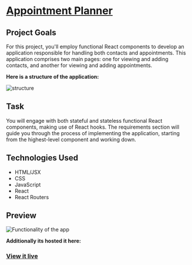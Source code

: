 
# [**Appointment Planner**](https://date-planer.onrender.com/contacts)

## Project Goals

For this project, you'll employ functional React components to develop an application responsible for handling both contacts and appointments. This application comprises two main pages: one for viewing and adding contacts, and another for viewing and adding appointments.

**Here is a structure of the application:**

  ![structure](https://camo.githubusercontent.com/aac6fc9a1837d685de3a481dc258397c1ccfc7e678879129fe78feb447d541f5/68747470733a2f2f7374617469632d6173736574732e636f6465636164656d792e636f6d2f736b696c6c70617468732f72656163742d72656475782f6170706f696e746d656e74732d636f6d706f6e656e74732e706e67)


## Task
You will engage with both stateful and stateless functional React components, making use of React hooks. The requirements section will guide you through the process of implementing the application, starting from the highest-level component and working down.

## Technologies Used

 - HTML/JSX
 - CSS
 - JavaScript
 - React 
 - React Routers
 
 ## Preview
![Functionality of the app](https://lh3.googleusercontent.com/pw/ADCreHdytRHaRJ2pc3LSgnnjkZ8PLXVvp8EqupT1udpObzX0d5B2OafY3QNFcuRZQrvAc0IpywccydrXPeUaGiYzOh47H0GtOgOc56lIpnvAYzhFsq2mVaYddMWLCcMU4_Cl7dciqegxP4KXuDteqtmOKY191XYCes6JQpOcgnibxJQ23Ug5jB5mYkZIfCZp0pmxrJ_oLfX0y8B0I65Mj4rvcmtQKz8dVTbnOxGQNIhhVrDT7mbF6pWE0qgux4ft3QtPxaihlrrAKRT7ur1zVTP4EEEVry7Meag6ecgmvJCVnzMbke18OBP58o-r0RGG-KwjO9twQw0d2E4vb40g52PTPQ3qk9f6HzQmGlCrD1o-0f_wfu_FQNjfrI7R1fYp2r8rBWm4PWppM8Hu4uYb6lttZSO5eq5v8pQ9nC9ezQt4ia1aYxb3J5NGodaX7-4KVSTcUSy-xcmS-rha2kqIOBItLlyLAx4MWoJbeS6exampDb6ioUh_hEdmmToIoq4xi5ygjX7Zx4igyGvkCf1DGJe7mkCIHxt5m4I2SqhvneUv0Lxgjx2Y0xrvZ3_sr2J2SOiroB86J0Zt2ZXsXJIrW6cJPDIGfjzGDBfZYpB0DSV97IRAVOj65RFyY7YeXbxjGVSIJRkmbwEfOHKo9r74AM8yWaDbkEKVbr9Dcu9KTVRC1HQYOA84EtOBgKYIqPehIERDQZ2bVcG4SLcW4cFjlEGfv_oQlGVCPRbfkup_pdEGlffrw9UMCKwn1SwneeTghvMXMI0LSwPsBmMk24UXtbkW6ILoTrHatXMe706SmjX7eKfPb2U082Ry_Lp9LFBSKGJEIegA5VxlAzDbmfa07o_7xlZ7RgYYw4HNbHtrjQdtP9K4CHi56QLFjJnQ6v7v70GayilAjg5vZu8WZkbG7ywQ5LllrA=w1602-h1490-s-no?authuser=0)

**Additionally its hosted it here:**
### [View it live](https://date-planer.onrender.com/contacts)
